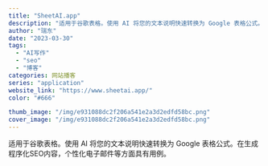 ```yaml
---
title: "SheetAI.app"
description: "适用于谷歌表格。使用 AI 将您的文本说明快速转换为 Google 表格公式。在生成程序化SEO内容，个性化电子邮件等方"
author: "瑞东"
date: "2023-03-30"
tags:
  - "AI写作"
  - "seo"
  - "博客"
categories: 网站播客
series: "application"
website_link: "https://www.sheetai.app/"
color: "#666"

thumb_image: "/img/e931088dc2f206a541e2a3d2edfd58bc.png"
cover_image: "/img/e931088dc2f206a541e2a3d2edfd58bc.png"
---
```


适用于谷歌表格。使用 AI 将您的文本说明快速转换为 Google 表格公式。在生成程序化SEO内容，个性化电子邮件等方面具有用例。 